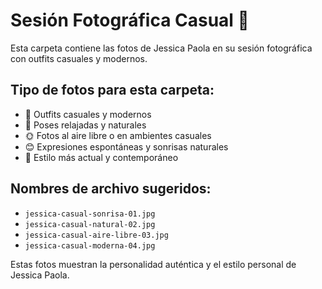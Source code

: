 # Sesión Fotográfica Casual 🌸

Esta carpeta contiene las fotos de Jessica Paola en su sesión fotográfica con outfits casuales y modernos.

## Tipo de fotos para esta carpeta:

- 👕 Outfits casuales y modernos
- 🌿 Poses relajadas y naturales
- 🌞 Fotos al aire libre o en ambientes casuales
- 😊 Expresiones espontáneas y sonrisas naturales
- 📱 Estilo más actual y contemporáneo

## Nombres de archivo sugeridos:

- `jessica-casual-sonrisa-01.jpg`
- `jessica-casual-natural-02.jpg`
- `jessica-casual-aire-libre-03.jpg`
- `jessica-casual-moderna-04.jpg`

Estas fotos muestran la personalidad auténtica y el estilo personal de Jessica Paola. 